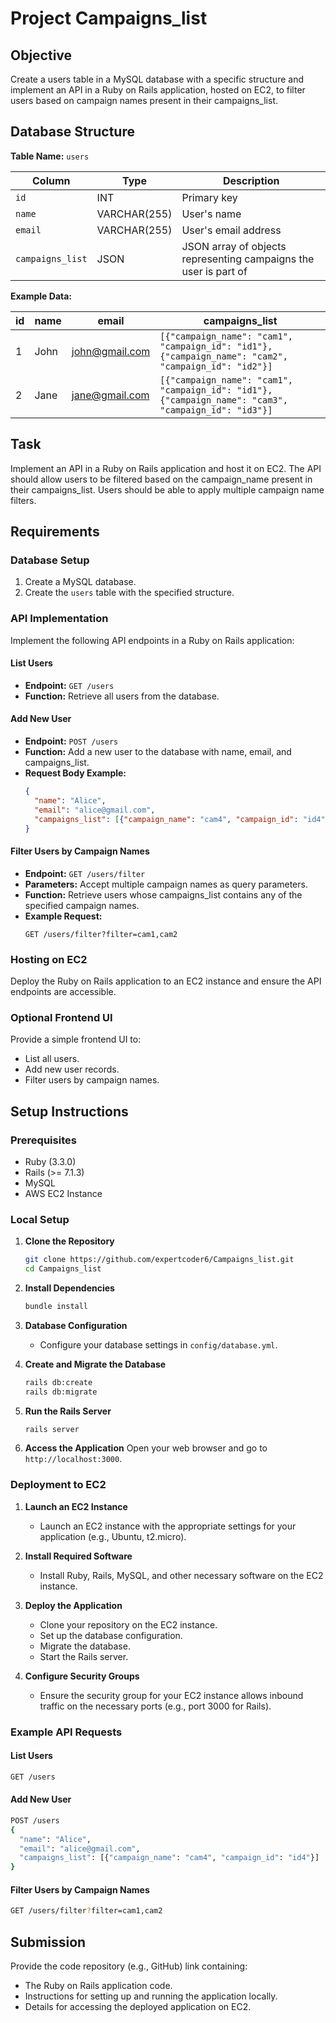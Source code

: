 
# Project Campaigns_list

## Objective

Create a users table in a MySQL database with a specific structure and implement an API in a Ruby on Rails application, hosted on EC2, to filter users based on campaign names present in their campaigns_list.

## Database Structure

**Table Name:** `users`

| Column         | Type         | Description                                      |
|----------------|--------------|--------------------------------------------------|
| `id`           | INT          | Primary key                                      |
| `name`         | VARCHAR(255) | User's name                                      |
| `email`        | VARCHAR(255) | User's email address                             |
| `campaigns_list` | JSON        | JSON array of objects representing campaigns the user is part of |

**Example Data:**

| id  | name | email          | campaigns_list                                                                 |
|-----|------|----------------|-------------------------------------------------------------------------------|
| 1   | John | john@gmail.com | `[{"campaign_name": "cam1", "campaign_id": "id1"}, {"campaign_name": "cam2", "campaign_id": "id2"}]` |
| 2   | Jane | jane@gmail.com | `[{"campaign_name": "cam1", "campaign_id": "id1"}, {"campaign_name": "cam3", "campaign_id": "id3"}]` |

## Task

Implement an API in a Ruby on Rails application and host it on EC2. The API should allow users to be filtered based on the campaign_name present in their campaigns_list. Users should be able to apply multiple campaign name filters.

## Requirements

### Database Setup

1. Create a MySQL database.
2. Create the `users` table with the specified structure.

### API Implementation

Implement the following API endpoints in a Ruby on Rails application:

#### List Users

- **Endpoint:** `GET /users`
- **Function:** Retrieve all users from the database.

#### Add New User

- **Endpoint:** `POST /users`
- **Function:** Add a new user to the database with name, email, and campaigns_list.
- **Request Body Example:**
  ```json
  {
    "name": "Alice",
    "email": "alice@gmail.com",
    "campaigns_list": [{"campaign_name": "cam4", "campaign_id": "id4"}]
  }
  ```

#### Filter Users by Campaign Names

- **Endpoint:** `GET /users/filter`
- **Parameters:** Accept multiple campaign names as query parameters.
- **Function:** Retrieve users whose campaigns_list contains any of the specified campaign names.
- **Example Request:**
  ```
  GET /users/filter?filter=cam1,cam2
  ```

### Hosting on EC2

Deploy the Ruby on Rails application to an EC2 instance and ensure the API endpoints are accessible.

### Optional Frontend UI

Provide a simple frontend UI to:
- List all users.
- Add new user records.
- Filter users by campaign names.

## Setup Instructions

### Prerequisites

- Ruby (3.3.0)
- Rails (>= 7.1.3)
- MySQL
- AWS EC2 Instance

### Local Setup

1. **Clone the Repository**
   ```bash
   git clone https://github.com/expertcoder6/Campaigns_list.git
   cd Campaigns_list
   ```

2. **Install Dependencies**
   ```bash
   bundle install
   ```

3. **Database Configuration**
   - Configure your database settings in `config/database.yml`.

4. **Create and Migrate the Database**
   ```bash
   rails db:create
   rails db:migrate
   ```

5. **Run the Rails Server**
   ```bash
   rails server
   ```

6. **Access the Application**
   Open your web browser and go to `http://localhost:3000`.

### Deployment to EC2

1. **Launch an EC2 Instance**
   - Launch an EC2 instance with the appropriate settings for your application (e.g., Ubuntu, t2.micro).

2. **Install Required Software**
   - Install Ruby, Rails, MySQL, and other necessary software on the EC2 instance.

3. **Deploy the Application**
   - Clone your repository on the EC2 instance.
   - Set up the database configuration.
   - Migrate the database.
   - Start the Rails server.

4. **Configure Security Groups**
   - Ensure the security group for your EC2 instance allows inbound traffic on the necessary ports (e.g., port 3000 for Rails).

### Example API Requests

#### List Users

```bash
GET /users
```

#### Add New User

```bash
POST /users
{
  "name": "Alice",
  "email": "alice@gmail.com",
  "campaigns_list": [{"campaign_name": "cam4", "campaign_id": "id4"}]
}
```

#### Filter Users by Campaign Names

```bash
GET /users/filter?filter=cam1,cam2
```

## Submission

Provide the code repository (e.g., GitHub) link containing:
- The Ruby on Rails application code.
- Instructions for setting up and running the application locally.
- Details for accessing the deployed application on EC2.